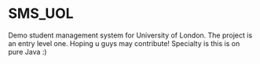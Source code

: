 # SMS_UOL
Demo student management system for University of London. The project is an entry level one. Hoping u guys may contribute!  Specialty is this is on pure Java :)
